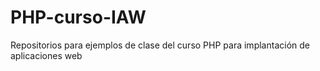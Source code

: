 # PHP-curso-IAW
Repositorios para ejemplos de clase del curso PHP para implantación de aplicaciones web
